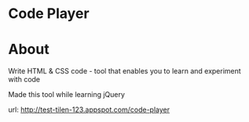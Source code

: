 # Code Player

# About

Write HTML & CSS code - tool that enables you to learn and experiment with code

Made this tool while learning jQuery

url: http://test-tilen-123.appspot.com/code-player